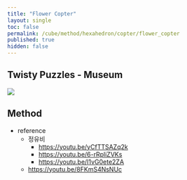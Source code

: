 ```yaml
---
title: "Flower Copter"
layout: single
toc: false
permalink: /cube/method/hexahedron/copter/flower_copter
published: true
hidden: false
---
```


<head>
  <base target="_blank">
</head>



## Twisty Puzzles - Museum

<a href="https://twistypuzzles.com/app/museum/museum_showitem.php?pkey=2763">
  <img src="https://twistypuzzles.com/museum/large/02763-01.jpg">
</a>



## Method

- reference
  - 정유비
    - <https://youtu.be/yCfTTSAZq2k>
    - <https://youtu.be/6-rRpliZVKs>
    - <https://youtu.be/I1vG0ete2ZA>
  - <https://youtu.be/8FKmS4NsNUc>
